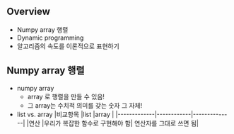 ## Overview
- Numpy array 행렬
- Dynamic programming
- 알고리즘의 속도를 이론적으로 표현하기

## Numpy array 행렬
- numpy array
    - array 로 행렬을 만들 수 있음!
    - 그 array는 수치적 의미를 갖는 숫자 그 자체!
- list vs. array
|비교항목      |list        |array         |
|-------------|------------|--------------|
|연산         |우리가 복잡한 함수로 구현해야 함| 연산자를 그대로 쓰면 됨|
